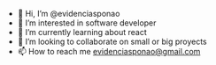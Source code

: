 - 👋 Hi, I’m @evidenciasponao
- 👀 I’m interested in software developer
- 🌱 I’m currently learning about react
- 💞️ I’m looking to collaborate on small or big proyects
- 📫 How to reach me evidenciasponao@gmail.com

<!---
evidenciasponao/evidenciasponao is a ✨ special ✨ repository because its `README.md` (this file) appears on your GitHub profile.
You can click the Preview link to take a look at your changes.
--->
